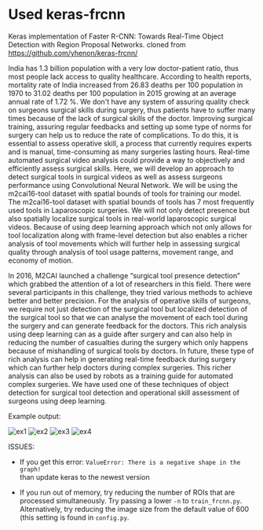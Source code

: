 # Used keras-frcnn
Keras implementation of Faster R-CNN: Towards Real-Time Object Detection with Region Proposal Networks.
cloned from https://github.com/yhenon/keras-frcnn/

India has 1.3 billion population with a  very low doctor-patient ratio, thus most people lack access to quality healthcare. According to health reports, mortality rate of India increased from 26.83 deaths per 100 population in 1970 to 31.02 deaths per 100 population in 2015 growing at an average annual rate of 1.72 %. We don't have any system of assuring quality check on surgeons surgical skills during surgery, thus patients have to suffer many times because of the lack of surgical skills of the doctor. Improving surgical training, assuring regular feedbacks and setting up some type of norms for surgery can help us to reduce the rate of complications. To do this, it is essential to assess operative skill, a process that currently requires experts and is manual, time-consuming as many surgeries lasting hours. Real-time automated surgical video analysis could provide a way to objectively and efficiently assess surgical skills. Here, we will develop an approach to detect surgical tools in surgical videos as well as assess surgeons performance using Convolutional Neural Network. We will be using the m2cai16-tool dataset with spatial bounds of tools for training our model. The m2cai16-tool dataset with spatial bounds of tools has 7 most frequently used tools in Laparoscopic surgeries. We will not only detect presence but also spatially localize surgical tools in real-world laparoscopic surgical videos. Because of using deep learning approach which not only allows for tool localization along with frame-level detection but also enables a richer analysis of tool movements which will further help in assessing surgical quality through analysis of tool usage patterns, movement range, and economy of motion.

In 2016, M2CAI launched a challenge “surgical tool presence detection” which grabbed the attention of a lot of researchers in this field. There were several participants in this challenge, they tried various methods to achieve better and better precision. For the analysis of operative skills of surgeons, we require not just detection of the surgical tool but localized detection of the surgical tool so that we can analyse the movement of each tool during the surgery and can generate feedback for the doctors. This rich analysis using deep learning can as a guide after surgery and can also help in reducing the number of casualties during the surgery which only happens because of mishandling of surgical tools by doctors. In future, these type of rich analysis can help in generating real-time feedback during surgery which can further help doctors during complex surgeries. This richer analysis can also be used by robots as a training guide for automated complex surgeries. We have used one of these techniques of object detection for surgical tool detection and operational skill assessment of surgeons using deep learning.

Example output:

![ex1](https://i.imgur.com/DY8Yyzh.png)
![ex2](https://i.imgur.com/i41RsQh.png)
![ex3](https://i.imgur.com/xV0Xi3E.png)
![ex4](https://i.imgur.com/9eGnjoM.png)

ISSUES:

- If you get this error:
`ValueError: There is a negative shape in the graph!`    
    than update keras to the newest version

- If you run out of memory, try reducing the number of ROIs that are processed simultaneously. Try passing a lower `-n` to `train_frcnn.py`. Alternatively, try reducing the image size from the default value of 600 (this setting is found in `config.py`.
